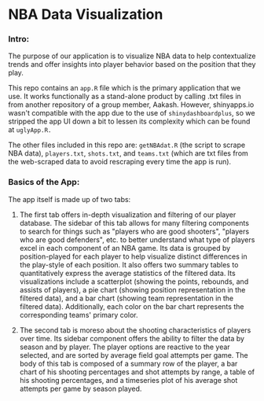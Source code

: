 # NBA Data Visualization

### Intro:

The purpose of our application is to visualize NBA data to help contextualize trends and offer insights into player behavior based on
the position that they play. 

This repo contains an `app.R` file which is the primary application that we use. It works functionally 
as a stand-alone product by calling .txt files in from another repository of a group member, Aakash. However, shinyapps.io wasn't compatible
with the app due to the use of `shinydashboardplus`, so we stripped the app UI down a bit to lessen its complexity which can be found at 
`uglyApp.R.`  

The other files included in this repo are: `getNBAdat.R` (the script to scrape NBA data), `players.txt`, `shots.txt`, and `teams.txt`
(which are txt files from the web-scraped data to avoid rescraping every time the app is run).  

### Basics of the App:  

The app itself is made up of two tabs:   

1) The first tab offers in-depth visualization and filtering of our player database. The sidebar of this tab allows 
for many filtering components to search for things such as "players who are good shooters", "players who are good defenders", etc.
to better understand what type of players excel in each component of an NBA game. Its data is grouped by 
position-played for each player to help visualize distinct differences in the play-style of each position. It also offers
two summary tables to quantitatively express the average statistics of the filtered data. Its visualizations include a 
scatterplot (showing the points, rebounds, and assists of players), a pie chart (showing position representation in the filtered 
data), and a bar chart (showing team representation in the filtered data). Additionally, each color on the bar chart represents the
corresponding teams' primary color.

2) The second tab is moreso about the shooting characteristics of players over time. Its sidebar component offers the ability to 
filter the data by season and by player. The player options are reactive to the year selected, and are sorted by average field goal 
attempts per game. The body of this tab is composed of a summary row of the player, a bar chart of his shooting percentages and shot 
attempts by range, a table of his shooting percentages, and a timeseries plot of his average shot attempts per game by season played.  





